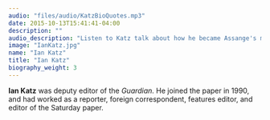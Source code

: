 ```yaml
---
audio: "files/audio/KatzBioQuotes.mp3"
date: 2015-10-13T15:41:41-04:00
description: ""
audio_description: "Listen to Katz talk about how he became Assange's main contact."
image: "IanKatz.jpg"
name: "Ian Katz"
title: "Ian Katz"
biography_weight: 3
---
```

**Ian Katz** was deputy editor of the *Guardian.* He joined 
the paper in 1990, and had worked as a reporter, foreign correspondent, features editor, 
and editor of the Saturday paper.
